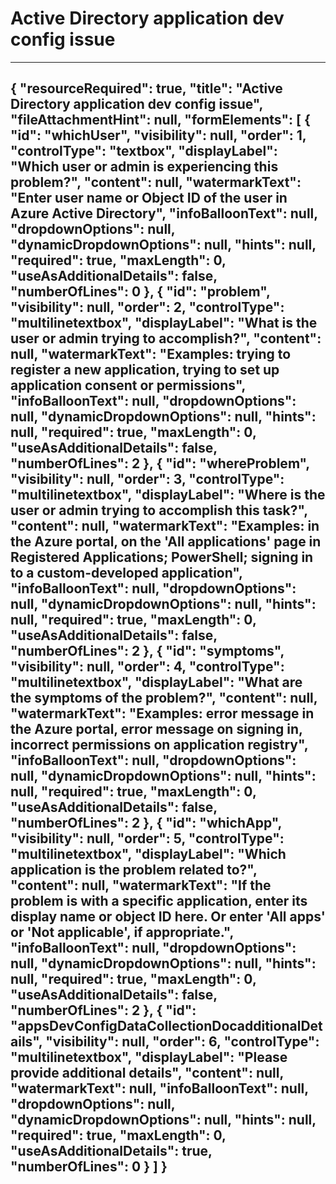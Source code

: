 <properties pageTitle="Active Directory application dev config issue" 
	 description="Active Directory application dev config issue" 
	 authors="anupnadigm" 
	 selfHelpType="appsdevconfigdatacollectiondoc" 
	 supportTopicIds="32570262" 
	 productPesIds="14785" 
	 cloudEnvironments="public" 
	 schemaVersion="1"
/> 
# Active Directory application dev config issue 
---
{
  "resourceRequired": true,
  "title": "Active Directory application dev config issue",
  "fileAttachmentHint": null,
  "formElements": [
    {
      "id": "whichUser",
      "visibility": null,
      "order": 1,
      "controlType": "textbox",
      "displayLabel": "Which user or admin is experiencing this problem?",
      "content": null,
      "watermarkText": "Enter user name or Object ID of the user in Azure Active Directory",
      "infoBalloonText": null,
      "dropdownOptions": null,
      "dynamicDropdownOptions": null,
      "hints": null,
      "required": true,
      "maxLength": 0,
      "useAsAdditionalDetails": false,
      "numberOfLines": 0
    },
    {
      "id": "problem",
      "visibility": null,
      "order": 2,
      "controlType": "multilinetextbox",
      "displayLabel": "What is the user or admin trying to accomplish?",
      "content": null,
      "watermarkText": "Examples: trying to register a new application, trying to set up application consent or permissions",
      "infoBalloonText": null,
      "dropdownOptions": null,
      "dynamicDropdownOptions": null,
      "hints": null,
      "required": true,
      "maxLength": 0,
      "useAsAdditionalDetails": false,
      "numberOfLines": 2
    },
    {
      "id": "whereProblem",
      "visibility": null,
      "order": 3,
      "controlType": "multilinetextbox",
      "displayLabel": "Where is the user or admin trying to accomplish this task?",
      "content": null,
      "watermarkText": "Examples: in the Azure portal, on the 'All applications' page in Registered Applications; PowerShell; signing in to a custom-developed application",
      "infoBalloonText": null,
      "dropdownOptions": null,
      "dynamicDropdownOptions": null,
      "hints": null,
      "required": true,
      "maxLength": 0,
      "useAsAdditionalDetails": false,
      "numberOfLines": 2
    },
    {
      "id": "symptoms",
      "visibility": null,
      "order": 4,
      "controlType": "multilinetextbox",
      "displayLabel": "What are the symptoms of the problem?",
      "content": null,
      "watermarkText": "Examples: error message in the Azure portal, error message on signing in, incorrect permissions on application registry",
      "infoBalloonText": null,
      "dropdownOptions": null,
      "dynamicDropdownOptions": null,
      "hints": null,
      "required": true,
      "maxLength": 0,
      "useAsAdditionalDetails": false,
      "numberOfLines": 2
    },
    {
      "id": "whichApp",
      "visibility": null,
      "order": 5,
      "controlType": "multilinetextbox",
      "displayLabel": "Which application is the problem related to?",
      "content": null,
      "watermarkText": "If the problem is with a specific application, enter its display name or object ID here. Or enter 'All apps' or 'Not applicable', if appropriate.",
      "infoBalloonText": null,
      "dropdownOptions": null,
      "dynamicDropdownOptions": null,
      "hints": null,
      "required": true,
      "maxLength": 0,
      "useAsAdditionalDetails": false,
      "numberOfLines": 2
    },
    {
      "id": "appsDevConfigDataCollectionDocadditionalDetails",
      "visibility": null,
      "order": 6,
      "controlType": "multilinetextbox",
      "displayLabel": "Please provide additional details",
      "content": null,
      "watermarkText": null,
      "infoBalloonText": null,
      "dropdownOptions": null,
      "dynamicDropdownOptions": null,
      "hints": null,
      "required": true,
      "maxLength": 0,
      "useAsAdditionalDetails": true,
      "numberOfLines": 0
    }
  ]
}
---